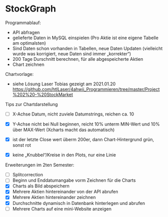 # StockGraph

Programmablauf:

- API abfragen
- gelieferte Daten in MySQL einspielen (Pro Aktie ist eine eigene Tabelle am optimalsten)
- Sind Daten schon vorhanden in Tabellen, neue Daten Updaten (vielleicht wurde was korrigiert, neue Daten sind immer „korrekter“)
- 200 Tage Durschnitt berechnen, für alle abgespeicherte Aktien
- Chart zeichnen


Chartvorlage:
- siehe Lösung Laser Tobias gezeigt am 2021.01.20
  https://github.com/htlLaser/4ahwii_Programmieren/tree/master/Project%202%20-%20StockMarket


Tips zur Chartdarstellung

* [ ] X-Achse Datum, nicht zuviele Datumstrings, reichen ca. 10
* [x] Y-Achse nicht bei Null beginnen, reicht 10% unterm MIN-Wert und 10% über MAX-Wert (Xcharts macht das automatisch)
* [x] ist der letzte Close wert überm 200er, dann Chart-Hintergrund grün, sonst rot
* [x] keine „Knubbel“/Kreise in den Plots, nur eine Linie


Erweiterungen im 2ten Semester:

* [ ] Splitcorrection
* [ ] Beginn und Enddatumangabe vorm Zeichnen für die Charts
* [x] Charts als Bild abspeichern
* [x] Mehrere Aktien hintereinander von der API abrufen
* [x] Mehrere Aktien hintereinander zeichnen
* [x] Durchschnitte dynamisch in Datenbank hinterlegen und abrufen
* [ ] Mehrere Charts auf eine mini-Website anzeigen
